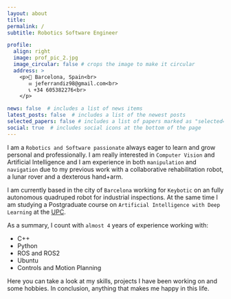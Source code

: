 ```yaml
---
layout: about
title:
permalink: /
subtitle: Robotics Software Engineer

profile:
  align: right
  image: prof_pic_2.jpg
  image_circular: false # crops the image to make it circular
  address: >
    <p>📍 Barcelona, Spain<br>
       ✉️ jeferrandiz98@gmail.com<br>
       📞 +34 605382276<br>
    </p>

news: false  # includes a list of news items
latest_posts: false  # includes a list of the newest posts
selected_papers: false # includes a list of papers marked as "selected={true}"
social: true  # includes social icons at the bottom of the page
---
```


I am a `Robotics and Software passionate` always eager to learn and grow personal and professionally. I am really interested in `Computer Vision` and Artificial Intelligence and I am experience in both `manipulation` and `navigation` due to my previous work with a collaborative rehabilitation robot, a lunar rover and a dexterous hand+arm. 

I am currently based in the city of `Barcelona` working for `Keybotic` on an fully autonomous quadruped robot for industrial inspections. At the same time I am studying a Postgraduate course on `Artificial Intelligence with Deep Learning` at the [UPC](https://www.upc.edu/ca).

As a summary, I count with `almost 4` years of experience working with:
* C++
* Python
* ROS and ROS2
* Ubuntu
* Controls and Motion Planning

Here you can take a look at my skills, projects I have been working on and some hobbies. In conclusion, anything that makes me happy in this life.
